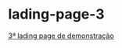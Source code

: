 # lading-page-3
 

<a href="https://lucas-sessi.github.io/lading-page-3/Projeto2.html">3ª  lading page de demonstração<a>